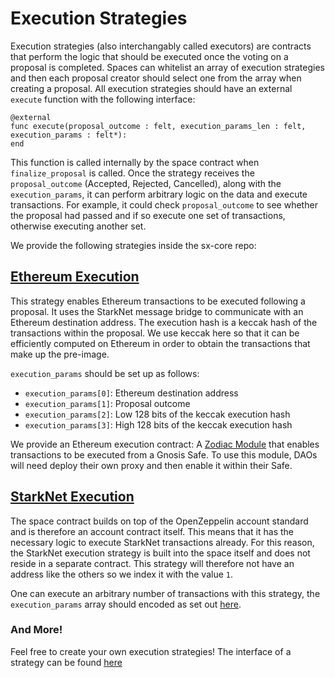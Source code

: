 # Execution Strategies

Execution strategies (also interchangably called executors) are contracts that perform the logic that should be executed once the voting on a proposal is completed. Spaces can whitelist an array of execution strategies and then each proposal creator should select one from the array when creating a proposal. All execution strategies should have an external `execute` function with the following interface: 

```
@external
func execute(proposal_outcome : felt, execution_params_len : felt, execution_params : felt*):
end
```

This function is called internally by the space contract when `finalize_proposal` is called. Once the strategy receives the `proposal_outcome` (Accepted, Rejected, Cancelled), along with the `execution_params`, it can perform arbitrary logic on the data and execute transactions. For example, it could check `proposal_outcome` to see whether the proposal had passed and if so execute one set of transactions, otherwise executing another set. 

We provide the following strategies inside the sx-core repo:

## [Ethereum Execution](https://github.com/snapshot-labs/sx-core/blob/develop/contracts/starknet/ExecutionStrategies/ZodiacRelayer.cairo)

This strategy enables Ethereum transactions to be executed following a proposal. It uses the StarkNet message bridge to communicate with an Ethereum destination address. The execution hash is a keccak hash of the transactions within the proposal. We use keccak here so that it can be efficiently computed on Ethereum in order to obtain the transactions that make up the pre-image.

`execution_params` should be set up as follows:
- `execution_params[0]`: Ethereum destination address
- `execution_params[1]`: Proposal outcome
- `execution_params[2]`: Low 128 bits of the keccak execution hash
- `execution_params[3]`: High 128 bits of the keccak execution hash

We provide an Ethereum execution contract: A [Zodiac Module](https://github.com/snapshot-labs/sx-core/blob/develop/contracts/ethereum/ZodiacModule/SnapshotXL1Executor.sol) that enables transactions to be executed from a Gnosis Safe. To use this module, DAOs will need deploy their own proxy and then enable it within their Safe. 

## [StarkNet Execution](https://github.com/snapshot-labs/sx-core/blob/6420b6ec2e3812822d670adf9857c4b231a1f052/contracts/starknet/lib/voting.cairo#L713)

The space contract builds on top of the OpenZeppelin account standard and is therefore an account contract itself. This means that it has the necessary logic to execute StarkNet transactions already. For this reason, the StarkNet execution strategy is built into the space itself and does not reside in a separate contract. This strategy will therefore not have an address like the others so we index it with the value `1`.

One can execute an arbitrary number of transactions with this strategy, the `execution_params` array should encoded as set out [here](https://github.com/snapshot-labs/sx.js/blob/master/src/utils/encoding/starknet-execution-params.ts). 

### And More! 

Feel free to create your own execution strategies! The interface of a strategy can be found [here](https://github.com/snapshot-labs/sx-core/blob/develop/contracts/starknet/Interfaces/IExecutionStrategy.cairo)



